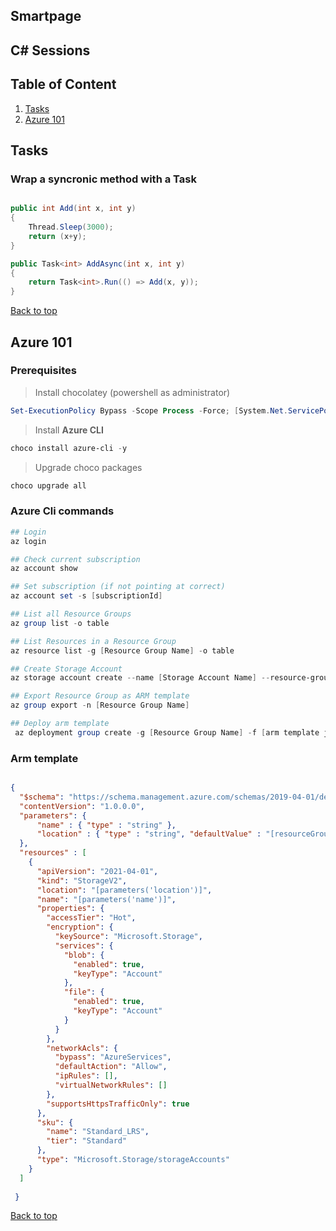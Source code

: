 ## Smartpage
## C# Sessions


## Table of Content
1. [Tasks](#tasks)
1. [Azure 101](#azure-101)




## Tasks

### Wrap a syncronic method with a Task

```csharp

public int Add(int x, int y)
{
    Thread.Sleep(3000);
    return (x+y);
}

public Task<int> AddAsync(int x, int y)
{
    return Task<int>.Run(() => Add(x, y));
}

```


[Back to top](#table-of-content)


## Azure 101

### Prerequisites

> Install chocolatey (powershell as administrator)

```powershell
Set-ExecutionPolicy Bypass -Scope Process -Force; [System.Net.ServicePointManager]::SecurityProtocol = [System.Net.ServicePointManager]::SecurityProtocol -bor 3072; iex ((New-Object System.Net.WebClient).DownloadString('https://community.chocolatey.org/install.ps1'))
```

> Install **Azure CLI**

```powershell
choco install azure-cli -y
```

> Upgrade choco packages

```powershell
choco upgrade all
```

### Azure Cli commands

```powershell
## Login
az login

## Check current subscription
az account show

## Set subscription (if not pointing at correct)
az account set -s [subscriptionId]

## List all Resource Groups
az group list -o table

## List Resources in a Resource Group
az resource list -g [Resource Group Name] -o table

## Create Storage Account
az storage account create --name [Storage Account Name] --resource-group [Resource Group Name] --location westeurope --access-tier hot --kind StorageV2 --sku Standard_LRS

## Export Resource Group as ARM template
az group export -n [Resource Group Name]

## Deploy arm template
 az deployment group create -g [Resource Group Name] -f [arm template json file location]


```


### Arm template

```json

{
  "$schema": "https://schema.management.azure.com/schemas/2019-04-01/deploymentTemplate.json#",
  "contentVersion": "1.0.0.0",
  "parameters": {
	  "name" : { "type" : "string" },
      "location" : { "type" : "string", "defaultValue" : "[resourceGroup().location]"}
  },
  "resources" : [
    {
      "apiVersion": "2021-04-01",
      "kind": "StorageV2",
      "location": "[parameters('location')]",
      "name": "[parameters('name')]",
      "properties": {
        "accessTier": "Hot",
        "encryption": {
          "keySource": "Microsoft.Storage",
          "services": {
            "blob": {
              "enabled": true,
              "keyType": "Account"
            },
            "file": {
              "enabled": true,
              "keyType": "Account"
            }
          }
        },
        "networkAcls": {
          "bypass": "AzureServices",
          "defaultAction": "Allow",
          "ipRules": [],
          "virtualNetworkRules": []
        },
        "supportsHttpsTrafficOnly": true
      },
      "sku": {
        "name": "Standard_LRS",
        "tier": "Standard"
      },
      "type": "Microsoft.Storage/storageAccounts"
    }
  ]
  
 }

```
[Back to top](#table-of-content)
